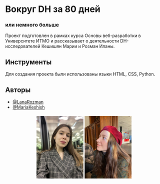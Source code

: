 # Вокруг DH за 80 дней

### или немного больше 

Проект подготовлен в рамках курса Основы веб-разработки в Университете ИТМО и рассказывает о деятельности DH-исследователей Кешишян Марии и Розман Иланы.

## Инструменты
Для создания проекта были использованы языки HTML, CSS, Python.


## Авторы

- [@LanaRozman](https://github.com/LanaRozman)
- [@MariaKeshish](https://github.com/MariaKeshish)                                  

<h5 align="center"> <img src="static/images/lana.jpg" height="200"/>             <img src="static/images/mary.jpeg" height="200"/> 


